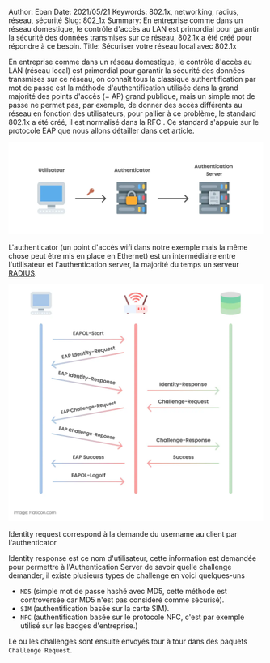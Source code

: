Author: Eban 
Date: 2021/05/21
Keywords: 802.1x, networking, radius, réseau, sécurité
Slug: 802_1x
Summary: En entreprise comme dans un réseau domestique, le contrôle d'accès au LAN est primordial pour garantir la sécurité des données transmises sur ce réseau, 802.1x a été créé pour répondre à ce besoin.
Title: Sécuriser votre réseau local avec 802.1x

En entreprise comme dans un réseau domestique, le contrôle d'accès au LAN (réseau local) est primordial pour garantir la sécurité des données transmises sur ce réseau, on connaît tous la classique authentification par mot de passe est la méthode d'authentification utilisée dans la grand majorité des points d'accès (= AP) grand publique, mais un simple mot de passe ne permet pas, par exemple, de donner des accès différents au réseau en fonction des utilisateurs, pour pallier à ce problème, le standard 802.1x a été créé, il est normalisé dans la RFC . Ce standard s'appuie sur le protocole EAP que nous allons détailler dans cet article.

![Schéma simple fonctionnement EAP avec intermédiaire Authenticator](/static/img/802_1x/Frame_50.webp)

L'authenticator (un point d'accès wifi dans notre exemple mais la même chose peut être mis en place en Ethernet) est un intermédiaire entre l'utilisateur et l'authentication server, la majorité du temps un serveur [RADIUS](https://blog.eban.bzh/misc/RADIUS.html).

![Schéma d'un requête EAP](/static/img/802_1x/Frame_53(1).webp)

Identity request correspond à la demande du username au client par l'authenticator

Identity response est ce nom d'utilisateur, cette information est demandée pour permettre à l'Authentication Server de savoir quelle challenge demander, il existe plusieurs types de challenge en voici quelques-uns

- `MD5` (simple mot de passe hashé avec MD5, cette méthode est controversée car MD5 n'est pas considéré comme sécurisé).
- `SIM` (authentification basée sur la carte SIM).
- `NFC` (authentification basée sur le protocole NFC, c'est par exemple utilisé sur les badges d'entreprise.)

Le ou les challenges sont ensuite envoyés tour à tour dans des paquets `Challenge Request`.
